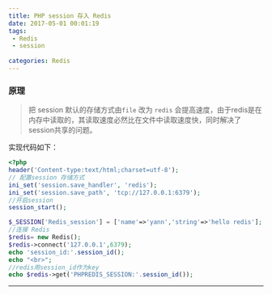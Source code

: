 ```yaml
---
title: PHP session 存入 Redis
date: 2017-05-01 00:01:19
tags: 
 - Redis
 - session
 
categories: Redis
---
```

### 原理
> 把 session 默认的存储方式由`file` 改为 `redis` 会提高速度，由于redis是在内存中读取的，其读取速度必然比在文件中读取速度快，同时解决了session共享的问题。

实现代码如下：
```php
<?php
header('Content-type:text/html;charset=utf-8');
// 配置session 存储方式
ini_set('session.save_handler', 'redis');
ini_set('session.save_path', 'tcp://127.0.0.1:6379');
//开启session
session_start();

$_SESSION['Redis_session'] = ['name'=>'yann','string'=>'hello redis'];
//连接 Redis
$redis= new Redis();
$redis->connect('127.0.0.1',6379);
echo 'session_id:'.session_id();
echo "<br>";
//redis用session_id作为key
echo $redis->get('PHPREDIS_SESSION:'.session_id());

```
---